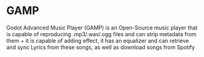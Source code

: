 # GAMP
 Godot Advanced Music Player (GAMP) is an Open-Source music player that is capable of reproducing .mp3/.wav/.ogg files and can strip metadata from them + it is capable of adding effect, it has an equalizer and can retrieve and sync Lyrics from these songs, as well as download songs from Spotify
